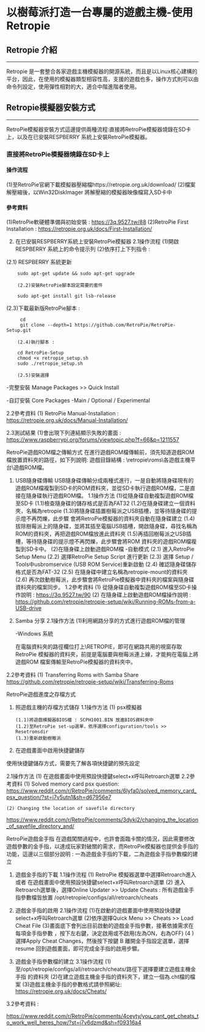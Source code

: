 
# 以樹莓派打造一台專屬的遊戲主機-使用Retropie

## Retropie 介紹
-------------------------------------------
Retropie 是一套整合各家遊戲主機模擬器的開源系統，而且是以Linux核心建構的平台，因此，在使用的模擬器類型相容性高，支援的遊戲也多，操作方式則可以由命令列設定，使用彈性相對的大，適合中階進階者使用。

## Retropie模擬器安裝方式
-------------------------------------------
RetroPie模擬器安裝方式這邊提供兩種流程:直接將RetroPie模擬器燒錄在SD卡上，以及在已安裝RESPBERRY 系統上安裝RetroPie模擬器。

### 直接將RetroPie模擬器燒錄在SD卡上

#### 操作流程
(1)至RetroPie官網下載模擬器壓縮檔https://retropie.org.uk/download/ 
(2)檔案解壓縮後，以Win32DiskImager 將解壓縮的模擬器映像檔寫入SD卡中

#### 參考資料
(1)RetroPie軟硬體準備與初始安裝 : https://3q.9527.tw/88
(2)RetroPie First Installation : https://retropie.org.uk/docs/First-Installation/ 


2.	在已安裝RESPBERRY系統上安裝RetroPie模擬器
2.1操作流程
(1)開啟RESPBERRY 系統上的命令提示列
(2)依序打上下列指令 : 

(2.1) RESPBERRY 系統更新

  		sudo apt-get update && sudo apt-get upgrade 

  		(2.2)安裝RetroPie腳本設定需要的套件

   		sudo apt-get install git lsb-release

(2.3)下載最新版RetroPie腳本 : 

         cd
         git clone --depth=1 https://github.com/RetroPie/RetroPie-Setup.git

    	(2.4)執行腳本 :
 
        cd RetroPie-Setup
        chmod +x retropie_setup.sh
        sudo ./retropie_setup.sh

    	(2.5)安裝選擇

-完整安裝
Manage Packages >> Quick Install

-自訂安裝
Core Packages -Main / Optional / Experimental


2.2參考資料
(1) RetroPie Manual-Installation : https://retropie.org.uk/docs/Manual-Installation/ 

2.3測試結果
(1)會出現下列連結顯示失敗的畫面 : https://www.raspberrypi.org/forums/viewtopic.php?f=66&p=1211557 

RetroPie遊戲ROM檔之傳輸方式
在進行遊戲ROM檔傳輸前，須先知道遊戲ROM檔放置資料夾的路徑，如下列說明:
遊戲目錄結構 : \\retropie\roms\各遊戲主機平台\遊戲ROM檔。
1.	USB隨身碟傳輸
USB隨身碟傳輸分成兩種式進行，一是自動將隨身碟現有的遊戲ROM檔複製到SD卡的ROM資料夾，並從SD卡執行遊戲ROM檔，二是直接在隨身碟執行遊戲ROM檔。
1.1操作方法
(1)從隨身碟自動複製遊戲ROM檔至SD卡
(1.1)檢查隨身碟的儲存格式是否為FAT32
(1.2)在隨身碟建立一個資料夾，名稱為retropie
(1.3)將隨身碟插置樹莓派之USB插槽，並等待隨身碟的提示燈不再閃爍，此步驟
會將RetroPie模擬器的資料夾自動在隨身碟建立
(1.4)拔除樹莓派上的隨身碟，並將其插至電腦USB插槽，開啟隨身碟，尋找名稱為ROM的資料夾，再把遊戲ROM檔放進此資料夾
(1.5)再插回樹莓派之USB插槽，等待隨身碟的提示燈不再閃爍，此步驟會將ROM
資料夾的遊戲ROM檔複製到SD卡中。
(2)在隨身碟上啟動遊戲ROM檔
     -自動模式
      (2.1) 進入RetroPie Setup Menu
      (2.2) 選擇RetroPie Setup Script 進行更新
      (2.3) 選擇 Setup / Tools中usbromservice (USB ROM Service)重新啟動
      (2.4) 確認隨身碟儲存格式是否為FAT-32
      (2.5) 在隨身碟中建立名稱為retropie-mount的資料夾
      (2.6) 再次啟動樹莓派，此步驟會將RetroPie模擬器中資料夾的檔案與隨身碟
           資料夾的檔案同步。
1.2參考資料
(1) 從隨身碟自動複製遊戲ROM檔至SD卡操作說明 :
https://3q.9527.tw/90
(2) 在隨身碟上啟動遊戲ROM檔操作說明 : 
https://github.com/retropie/retropie-setup/wiki/Running-ROMs-from-a-USB-drive 

2.	Samba 分享
2.1操作方法
(1)利用網路分享的方式進行遊戲ROM檔的管理

      -Windows 系統

      在電腦資料夾的路徑欄位打上\\RETROPIE，即可在網路共用的視窗存取RetroPie
      模擬器的資料夾，前提是電腦要與樹莓派連上線，才能夠在電腦上將遊戲ROM
檔案傳輸至RetroPie模擬器的資料夾中。

2.2參考資料
      (1) Transferring Roms with Samba Share
         https://github.com/retropie/retropie-setup/wiki/Transferring-Roms 



RetroPie遊戲進度之存檔方式
1.	照遊戲主機的存檔方式儲存
1.1操作方法
(1) psx模擬器

        (1.1)將遊戲模擬器BIOS檔 : SCPH1001.BIN 放進BIOS資料夾中
        (1.2)至RetroPie set-up選單，依序選擇configuration/tools >> Resetromsdir
        (1.3)重新啟動樹莓派

2.	在遊戲畫面中啟用快捷鍵儲存

使用快捷鍵儲存方式，需要先了解各項快捷鍵的預先設定

2.1操作方法
    (1) 在遊戲畫面中使用預設快捷鍵select+x呼叫Retroarch選單
2.2參考資料
(1) Solved memory card psx question:
https://www.reddit.com/r/RetroPie/comments/6lyfa0/solved_memory_card_psx_question/?st=j7v5utn1&sh=d67956e7 

    (2) Changing the location of savefile directory
https://www.reddit.com/r/RetroPie/comments/3dyki2/changing_the_location_of_savefile_directory_and/ 

RetroPie遊戲金手指
在遊戲闖關過程中，也許會面臨卡關的情況，因此需要修改遊戲參數的金手指，以達成玩家對破關的需求，而RetroPie模擬器也提供金手指的功能，這邊以三個部分說明 : 一為遊戲金手指的下載，二為遊戲金手指參數檔的建立

1.	遊戲金手指的下載
1.1操作流程
   (1) RetroPie 模擬器選單中選擇Retroarch進入 或者
      在遊戲畫面中使用預設快捷鍵select+x呼叫Retroarch選單
   (2) 進入Retroarch選單後，選擇Online Updater >> Update Cheats : 
      所有遊戲金手指參數檔皆放置 /opt/retropie/configs/all/retroarch/cheats
2.	遊戲金手指的啟用
2.1操作流程
(1)在啟動的遊戲畫面中使用預設快捷鍵select+x呼叫Retroarch選單
(2)依序選擇Quick Menu >> Cheats >> Load Cheat File
(3)畫面底下會列出目前啟動的遊戲金手指參數，接著依據需求在每項金手指參數 
，按下左右鍵，決定啟用或不啟用(左為ON，右為OFF)
(4 )選擇Apply Cheat Changes，然後按下按鍵  B 離開金手指設定選單，選擇 resume
   	  回到遊戲畫面，即可完成金手指的啟用步驟。

3.	遊戲金手指參數檔的建立
3.1操作流程
(1)至/opt/retropie/configs/all/retroarch/cheats/路徑下選擇要建立遊戲主機金手指 
   的資料夾
    (2)在建立遊戲主機金手指的資料夾下，建立一個為.cht檔的檔案
    (3)遊戲主機金手指的參數格式請參照網址: https://retropie.org.uk/docs/Cheats/

3.2參考資料 : 

https://www.reddit.com/r/RetroPie/comments/4ceyty/you_cant_get_cheats_to_work_well_heres_how/?st=j7v6dzmd&sh=f09316a4 


